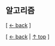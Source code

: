 ## 알고리즘
[ [← back](https://github.com/cholnh/study-cs#-알고리즘-) ]

[ [← back](https://github.com/cholnh/study-cs#-알고리즘-) | [↑ top](https://github.com/cholnh/study-cs/blob/main/post/question/algorithm/index.md#알고리즘) ]